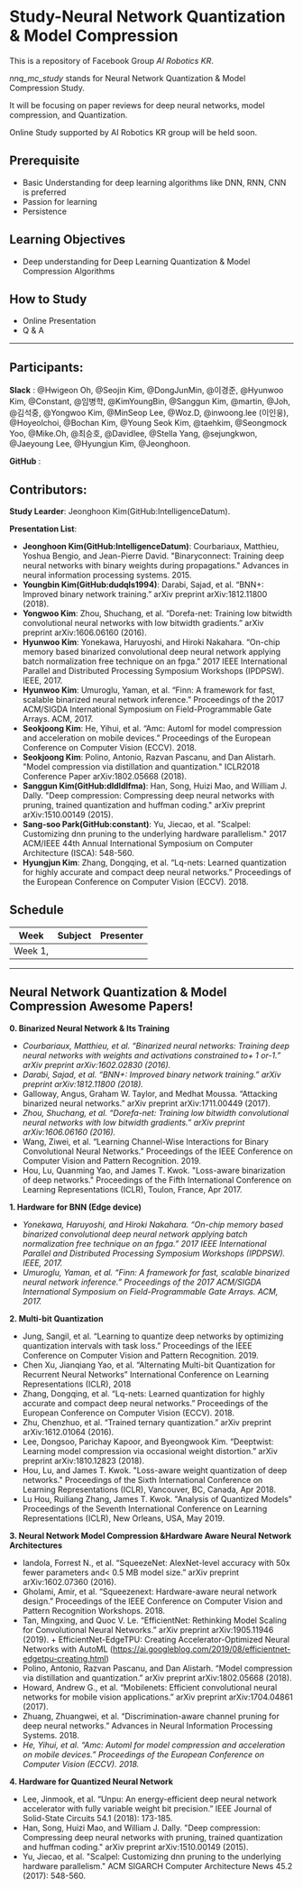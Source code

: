 # Study-Neural Network Quantization & Model Compression

This is a repository of Facebook Group *AI Robotics KR*.<br>

*nnq_mc_study* stands for Neural Network Quantization &amp; Model Compression Study.

It will be focusing on paper reviews for deep neural networks, model compression, and Quantization.

Online Study supported by AI Robotics KR group will be held soon.

## Prerequisite

- Basic Understanding for deep learning algorithms like DNN, RNN, CNN is preferred
- Passion for learning
- Persistence


## Learning Objectives

- Deep understanding for Deep Learning Quantization & Model Compression Algorithms


## How to Study

- Online Presentation
- Q & A

---
## Participants:

**Slack** : @Hwigeon Oh, @Seojin Kim, @DongJunMin, @이경준, @Hyunwoo Kim, @Constant, @임병학, @KimYoungBin, @Sanggun Kim, @martin, @Joh, @김석중, @Yongwoo Kim, @MinSeop Lee, @Woz.D, @inwoong.lee (이인웅), @Hoyeolchoi, @Bochan Kim, @Young Seok Kim, @taehkim, @Seongmock Yoo, @Mike.Oh, @최승호, @Davidlee, @Stella Yang, @sejungkwon, @Jaeyoung Lee, @Hyungjun Kim, @Jeonghoon.

**GitHub** : 

## Contributors:

**Study Learder**: Jeonghoon Kim(GitHub:IntelligenceDatum).

**Presentation List**:
 - **Jeonghoon Kim(GitHub:IntelligenceDatum)**: Courbariaux, Matthieu, Yoshua Bengio, and Jean-Pierre David. "Binaryconnect: Training deep neural networks with binary weights during propagations." Advances in neural information processing systems. 2015.
 - **Youngbin Kim(GitHub:dudqls1994)**: Darabi, Sajad, et al. “BNN+: Improved binary network training.” arXiv preprint arXiv:1812.11800 (2018). 
 - **Yongwoo Kim**: Zhou, Shuchang, et al. “Dorefa-net: Training low bitwidth convolutional neural networks with low bitwidth gradients.” arXiv preprint arXiv:1606.06160 (2016).
 - **Hyunwoo Kim**: Yonekawa, Haruyoshi, and Hiroki Nakahara. “On-chip memory based binarized convolutional deep neural network applying batch normalization free technique on an fpga.” 2017 IEEE International Parallel and Distributed Processing Symposium Workshops (IPDPSW). IEEE, 2017. 
 - **Hyunwoo Kim**: Umuroglu, Yaman, et al. “Finn: A framework for fast, scalable binarized neural network inference.” Proceedings of the 2017 ACM/SIGDA International Symposium on Field-Programmable Gate Arrays. ACM, 2017.
 - **Seokjoong Kim**: He, Yihui, et al. “Amc: Automl for model compression and acceleration on mobile devices.” Proceedings of the European Conference on Computer Vision (ECCV). 2018.
 - **Seokjoong Kim**: Polino, Antonio, Razvan Pascanu, and Dan Alistarh. "Model compression via distillation and quantization." ICLR2018 Conference Paper arXiv:1802.05668 (2018).
 - **Sanggun Kim(GitHub:dldldlfma)**: Han, Song, Huizi Mao, and William J. Dally. "Deep compression: Compressing deep neural networks with pruning, trained quantization and huffman coding." arXiv preprint arXiv:1510.00149 (2015).
 - **Sang-soo Park(GitHub:constant)**: Yu, Jiecao, et al. "Scalpel: Customizing dnn pruning to the underlying hardware parallelism." 2017 ACM/IEEE 44th Annual International Symposium on Computer Architecture (ISCA): 548-560.
 - **Hyungjun Kim**: Zhang, Dongqing, et al. “Lq-nets: Learned quantization for highly accurate and compact deep neural networks.” Proceedings of the European Conference on Computer Vision (ECCV). 2018.

## Schedule


| Week      | Subject  | Presenter |
| ------------ | --------- | :---: |
| Week 1,  | |  |

---

## Neural Network Quantization & Model Compression Awesome Papers!

**0. Binarized Neural Network & Its Training**
 - *Courbariaux, Matthieu, et al. “Binarized neural networks: Training deep neural networks with weights and activations constrained to+ 1 or-1.” arXiv preprint arXiv:1602.02830 (2016).*
 - *Darabi, Sajad, et al. “BNN+: Improved binary network training.” arXiv preprint arXiv:1812.11800 (2018).*
 - Galloway, Angus, Graham W. Taylor, and Medhat Moussa. “Attacking binarized neural networks.” arXiv preprint arXiv:1711.00449 (2017).
 - *Zhou, Shuchang, et al. “Dorefa-net: Training low bitwidth convolutional neural networks with low bitwidth gradients.” arXiv preprint arXiv:1606.06160 (2016).*  
 - Wang, Ziwei, et al. “Learning Channel-Wise Interactions for Binary Convolutional Neural Networks.” Proceedings of the IEEE Conference on Computer Vision and Pattern Recognition. 2019.
 - Hou, Lu, Quanming Yao, and James T. Kwok. "Loss-aware binarization of deep networks." Proceedings of the Fifth International Conference on Learning Representations (ICLR), Toulon, France, Apr 2017.

**1. Hardware for BNN (Edge device)**
 - *Yonekawa, Haruyoshi, and Hiroki Nakahara. “On-chip memory based binarized convolutional deep neural network applying batch normalization free technique on an fpga.” 2017 IEEE International Parallel and Distributed Processing Symposium Workshops (IPDPSW). IEEE, 2017.* 
 - *Umuroglu, Yaman, et al. “Finn: A framework for fast, scalable binarized neural network inference.” Proceedings of the 2017 ACM/SIGDA International Symposium on Field-Programmable Gate Arrays. ACM, 2017.*

**2. Multi-bit Quantization** 
 - Jung, Sangil, et al. “Learning to quantize deep networks by optimizing quantization intervals with task loss.” Proceedings of the IEEE Conference on Computer Vision and Pattern Recognition. 2019.
 -  Chen Xu, Jianqiang Yao, et al. “Alternating Multi-bit Quantization for Recurrent Neural Networks” International Conference on Learning Representations (ICLR), 2018
 - Zhang, Dongqing, et al. “Lq-nets: Learned quantization for highly accurate and compact deep neural networks.” Proceedings of the European Conference on Computer Vision (ECCV). 2018.
 - Zhu, Chenzhuo, et al. “Trained ternary quantization.” arXiv preprint arXiv:1612.01064 (2016).
 - Lee, Dongsoo, Parichay Kapoor, and Byeongwook Kim. “Deeptwist: Learning model compression via occasional weight distortion.” arXiv preprint arXiv:1810.12823 (2018).
 - Hou, Lu, and James T. Kwok. "Loss-aware weight quantization of deep networks." Proceedings of the Sixth International Conference on Learning Representations (ICLR), Vancouver, BC, Canada, Apr 2018.
 - Lu Hou, Ruiliang Zhang, James T. Kwok. "Analysis of Quantized Models" Proceedings of the Seventh International Conference on Learning Representations (ICLR), New Orleans, USA, May 2019.

**3. Neural Network Model Compression &Hardware Aware Neural Network Architectures**
 - Iandola, Forrest N., et al. “SqueezeNet: AlexNet-level accuracy with 50x fewer parameters and< 0.5 MB model size.” arXiv preprint arXiv:1602.07360 (2016).
 - Gholami, Amir, et al. “Squeezenext: Hardware-aware neural network design.” Proceedings of the IEEE Conference on Computer Vision and Pattern Recognition Workshops. 2018.
 - Tan, Mingxing, and Quoc V. Le. “EfficientNet: Rethinking Model Scaling for Convolutional Neural Networks.” arXiv preprint arXiv:1905.11946 (2019). + EfficientNet-EdgeTPU: Creating Accelerator-Optimized Neural Networks with AutoML (https://ai.googleblog.com/2019/08/efficientnet-edgetpu-creating.html)
 - Polino, Antonio, Razvan Pascanu, and Dan Alistarh. “Model compression via distillation and quantization.” arXiv preprint arXiv:1802.05668 (2018).
 - Howard, Andrew G., et al. “Mobilenets: Efficient convolutional neural networks for mobile vision applications.” arXiv preprint arXiv:1704.04861 (2017).
 - Zhuang, Zhuangwei, et al. “Discrimination-aware channel pruning for deep neural networks.” Advances in Neural Information Processing Systems. 2018.
 - *He, Yihui, et al. “Amc: Automl for model compression and acceleration on mobile devices.” Proceedings of the European Conference on Computer Vision (ECCV). 2018.*

**4. Hardware for Quantized Neural Network**
 - Lee, Jinmook, et al. “Unpu: An energy-efficient deep neural network accelerator with fully variable weight bit precision.” IEEE Journal of Solid-State Circuits 54.1 (2018): 173-185.
 - Han, Song, Huizi Mao, and William J. Dally. "Deep compression: Compressing deep neural networks with pruning, trained quantization and huffman coding." arXiv preprint arXiv:1510.00149 (2015).
 - Yu, Jiecao, et al. "Scalpel: Customizing dnn pruning to the underlying hardware parallelism." ACM SIGARCH Computer Architecture News 45.2 (2017): 548-560.
